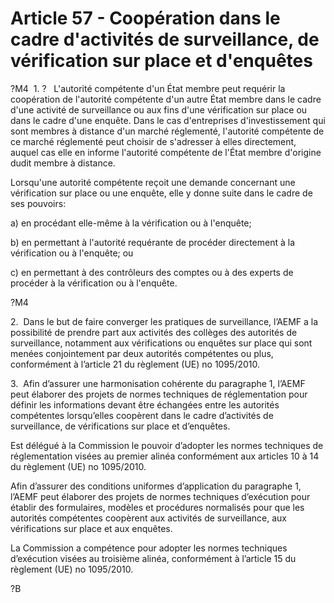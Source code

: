 # Article 57 - Coopération dans le cadre d'activités de surveillance, de vérification sur place et d'enquêtes


?M4  1. ?   L'autorité compétente d'un État membre peut requérir la coopération de l'autorité compétente d'un autre État membre dans le cadre d'une activité de surveillance ou aux fins d'une vérification sur place ou dans le cadre d'une enquête. Dans le cas d'entreprises d'investissement qui sont membres à distance d'un marché réglementé, l'autorité compétente de ce marché réglementé peut choisir de s'adresser à elles directement, auquel cas elle en informe l'autorité compétente de l'État membre d'origine dudit membre à distance.

Lorsqu'une autorité compétente reçoit une demande concernant une vérification sur place ou une enquête, elle y donne suite dans le cadre de ses pouvoirs:

a) en procédant elle-même à la vérification ou à l'enquête;

b) en permettant à l'autorité requérante de procéder directement à la vérification ou à l'enquête; ou

c) en permettant à des contrôleurs des comptes ou à des experts de procéder à la vérification ou à l'enquête.

?M4

2.  Dans le but de faire converger les pratiques de surveillance, l’AEMF a la possibilité de prendre part aux activités des collèges des autorités de surveillance, notamment aux vérifications ou enquêtes sur place qui sont menées conjointement par deux autorités compétentes ou plus, conformément à l’article 21 du règlement (UE) no 1095/2010.

3.  Afin d’assurer une harmonisation cohérente du paragraphe 1, l’AEMF peut élaborer des projets de normes techniques de réglementation pour définir les informations devant être échangées entre les autorités compétentes lorsqu’elles coopèrent dans le cadre d’activités de surveillance, de vérifications sur place et d’enquêtes.

Est délégué à la Commission le pouvoir d’adopter les normes techniques de réglementation visées au premier alinéa conformément aux articles 10 à 14 du règlement (UE) no 1095/2010.

Afin d’assurer des conditions uniformes d’application du paragraphe 1, l’AEMF peut élaborer des projets de normes techniques d’exécution pour établir des formulaires, modèles et procédures normalisés pour que les autorités compétentes coopèrent aux activités de surveillance, aux vérifications sur place et aux enquêtes.

La Commission a compétence pour adopter les normes techniques d’exécution visées au troisième alinéa, conformément à l’article 15 du règlement (UE) no 1095/2010.

?B
